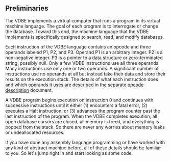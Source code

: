 ## Preliminaries


The VDBE implements a virtual computer that runs a program in
its virtual machine language. The goal of each program is to 
interrogate or change the database. Toward this end, the machine
language that the VDBE implements is specifically designed to
search, read, and modify databases.


Each instruction of the VDBE language contains an opcode and
three operands labeled P1, P2, and P3\. Operand P1 is an arbitrary
integer. P2 is a non\-negative integer. P3 is a pointer to a data 
structure or zero\-terminated string, possibly null. Only a few VDBE
instructions use all three operands. Many instructions use only
one or two operands. A significant number of instructions use
no operands at all but instead take their data and store their results
on the execution stack. The details of what each instruction
does and which operands it uses are described in the separate
[opcode description](opcode.html) document.


A VDBE program begins
execution on instruction 0 and continues with successive instructions
until it either (1\) encounters a fatal error, (2\) executes a
Halt instruction, or (3\) advances the program counter past the
last instruction of the program. When the VDBE completes execution,
all open database cursors are closed, all memory is freed, and 
everything is popped from the stack.
So there are never any worries about memory leaks or 
undeallocated resources.


If you have done any assembly language programming or have
worked with any kind of abstract machine before, all of these
details should be familiar to you. So let's jump right in and
start looking as some code.



